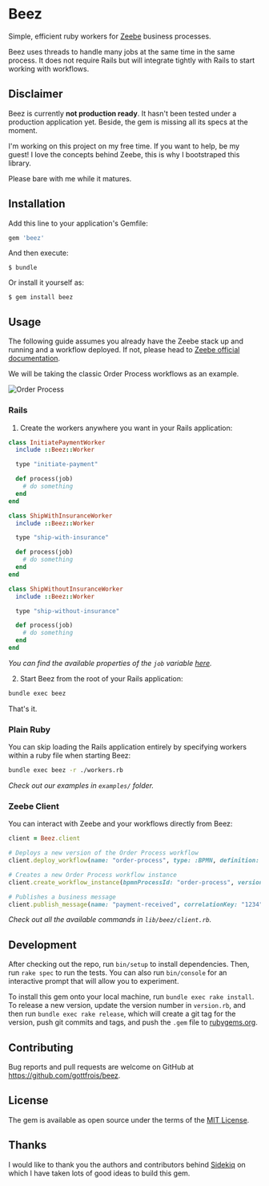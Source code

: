 # Beez

Simple, efficient ruby workers for [Zeebe](https://zeebe.io/) business processes.

Beez uses threads to handle many jobs at the same time in the same process. It
does not require Rails but will integrate tightly with Rails to start working
with workflows.

## Disclaimer

Beez is currently **not production ready**. It hasn't been tested under a
production application yet. Beside, the gem is missing all its specs at the
moment.

I'm working on this project on my free time. If you want to help, be my guest! I
love the concepts behind Zeebe, this is why I bootstraped this library.

Please bare with me while it matures.

## Installation

Add this line to your application's Gemfile:

```ruby
gem 'beez'
```

And then execute:

    $ bundle

Or install it yourself as:

    $ gem install beez

## Usage

The following guide assumes you already have the Zeebe stack up and running and
a workflow deployed. If not, please head to [Zeebe official documentation](https://docs.zeebe.io/).

We will be taking the classic Order Process workflows as an example.

![Order Process](https://docs.zeebe.io/getting-started/img/tutorial-3.0-complete-workflow.png)

### Rails

1. Create the workers anywhere you want in your Rails application:

```ruby
class InitiatePaymentWorker
  include ::Beez::Worker

  type "initiate-payment"

  def process(job)
    # do something
  end
end

class ShipWithInsuranceWorker
  include ::Beez::Worker

  type "ship-with-insurance"

  def process(job)
    # do something
  end
end

class ShipWithoutInsuranceWorker
  include ::Beez::Worker

  type "ship-without-insurance"

  def process(job)
    # do something
  end
end
```

*You can find the available properties of the `job` variable [here](https://github.com/zeebe-io/zeebe-client-ruby/blob/master/lib/zeebe/client/proto/gateway_pb.rb#L20-L32).*

2. Start Beez from the root of your Rails application:

```sh
bundle exec beez
```

That's it.

### Plain Ruby

You can skip loading the Rails application entirely by specifying workers within
a ruby file when starting Beez:

```sh
bundle exec beez -r ./workers.rb
```

*Check out our examples in `examples/` folder.*

### Zeebe Client

You can interact with Zeebe and your workflows directly from Beez:

```ruby
client = Beez.client

# Deploys a new version of the Order Process workflow
client.deploy_workflow(name: "order-process", type: :BPMN, definition: File.read('./bnmn/order-process.bpmn'))

# Creates a new Order Process workflow instance
client.create_workflow_instance(bpmnProcessId: "order-process", version: 1, variables: { orderId: "1234", orderValue: 94 }.to_json)

# Publishes a business message
client.publish_message(name: "payment-received", correlationKey: "1234")
```

*Check out all the available commands in `lib/beez/client.rb`.*

## Development

After checking out the repo, run `bin/setup` to install dependencies. Then, run `rake spec` to run the tests. You can also run `bin/console` for an interactive prompt that will allow you to experiment.

To install this gem onto your local machine, run `bundle exec rake install`. To release a new version, update the version number in `version.rb`, and then run `bundle exec rake release`, which will create a git tag for the version, push git commits and tags, and push the `.gem` file to [rubygems.org](https://rubygems.org).

## Contributing

Bug reports and pull requests are welcome on GitHub at https://github.com/gottfrois/beez.

## License

The gem is available as open source under the terms of the [MIT License](https://opensource.org/licenses/MIT).

## Thanks

I would like to thank you the authors and contributors behind
[Sidekiq](https://github.com/mperham/sidekiq) on which I have taken lots of good
ideas to build this gem.
